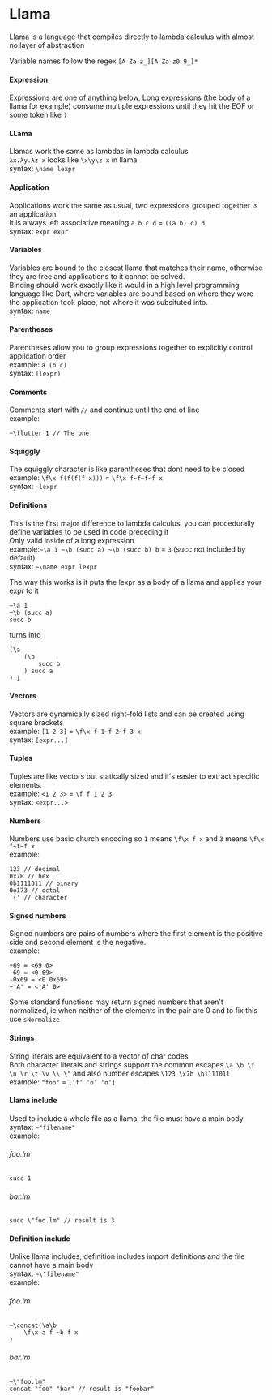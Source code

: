 # Llama

Llama is a language that compiles directly to lambda calculus with almost no layer of abstraction

Variable names follow the regex `[A-Za-z_][A-Za-z0-9_]*`

#### Expression
Expressions are one of anything below, Long expressions (the body of a llama for example) consume multiple expressions until they hit the EOF or some token like `)`

#### LLama
Llamas work the same as lambdas in lambda calculus<br/>
`λx.λy.λz.x` looks like `\x\y\z x` in llama<br/>
syntax: `\name lexpr`

#### Application
Applications work the same as usual, two expressions grouped together is an application<br/>
It is always left associative meaning `a b c d` = `((a b) c) d`<br/>
syntax: `expr expr`

#### Variables
Variables are bound to the closest llama that matches their name, otherwise they are free and applications to it cannot be solved.<br/>
Binding should work exactly like it would in a high level programming language like Dart, where variables are bound based on where they were the application took place, not where it was subsituted into.<br/>
syntax: `name`

#### Parentheses
Parentheses allow you to group expressions together to explicitly control application order<br/>
example: `a (b c)`<br/>
syntax: `(lexpr)`

#### Comments
Comments start with `//` and continue until the end of line<br/>
example:
```
~\flutter 1 // The one
```

#### Squiggly
The squiggly character is like parentheses that dont need to be closed<br/>
example: `\f\x f(f(f(f x)))` = `\f\x f~f~f~f x`<br/>
syntax: `~lexpr`

#### Definitions
This is the first major difference to lambda calculus, you can procedurally define variables to be used in code preceding it<br/>
Only valid inside of a long expression<br/>
example:`~\a 1 ~\b (succ a) ~\b (succ b) b` = `3` (succ not included by default)<br/>
syntax: `~\name expr lexpr`<br/>

The way this works is it puts the lexpr as a body of a llama and applies your expr to it
```
~\a 1
~\b (succ a)
succ b
```
turns into
```
(\a
    (\b
        succ b
    ) succ a
) 1
```

#### Vectors
Vectors are dynamically sized right-fold lists and can be created using square brackets<br/>
example: `[1 2 3]` = `\f\x f 1~f 2~f 3 x`<br/>
syntax: `[expr...]`

#### Tuples
Tuples are like vectors but statically sized and it's easier to extract specific elements.<br/>
example: `<1 2 3>` = `\f f 1 2 3`<br/>
syntax: `<expr...>`

#### Numbers
Numbers use basic church encoding so `1` means `\f\x f x` and `3` means `\f\x f~f~f x`<br/>
example:
```
123 // decimal
0x7B // hex
0b1111011 // binary
0o173 // octal
'{' // character
```

#### Signed numbers
Signed numbers are pairs of numbers where the first element is the positive side and second element is the negative.<br/>
example: 
```
+69 = <69 0>
-69 = <0 69>
-0x69 = <0 0x69>
+'A' = <'A' 0>
```

Some standard functions may return signed numbers that aren't normalized, ie when neither of the elements in the pair are 0 and to fix this use `sNormalize`

#### Strings
String literals are equivalent to a vector of char codes<br/>
Both character literals and strings support the common escapes `\a \b \f \n \r \t \v \\ \"` and also number escapes `\123 \x7b \b1111011`<br/>
example: `"foo"` = `['f' 'o' 'o']`<br/>

#### Llama include
Used to include a whole file as a llama, the file must have a main body</br>
syntax: `~"filename"`<br/>
example:
###### foo.lm
```
succ 1
```
###### bar.lm
```
succ \"foo.lm" // result is 3
```

#### Definition include
Unlike llama includes, definition includes import definitions and the file cannot have a main body<br/>
syntax: `~\"filename"`<br/>
example:
###### foo.lm
```
~\concat(\a\b
    \f\x a f ~b f x
)
```
######  bar.lm
```
~\"foo.lm"
concat "foo" "bar" // result is "foobar"
```